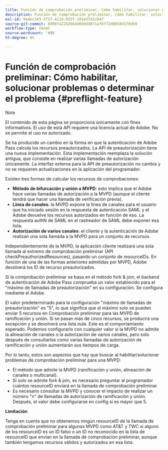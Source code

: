 ```yaml
---
title: Función de comprobación preliminar, Cómo habilitar, solucionar problemas o determinar el problema
description: Función de comprobación preliminar, Cómo habilitar, solucionar problemas o determinar el problema
exl-id: 9e4ec343-371f-4116-915f-191e5f42cb47
source-git-commit: 8896fa2242664d09ddd871af8f72d8858d1f0d50
workflow-type: tm+mt
source-wordcount: '495'
ht-degree: 0%

---
```


# Función de comprobación preliminar: Cómo habilitar, solucionar problemas o determinar el problema {#preflight-feature}

>[!NOTE]
>
>El contenido de esta página se proporciona únicamente con fines informativos. El uso de esta API requiere una licencia actual de Adobe. No se permite el uso no autorizado.

Se ha producido un cambio en la forma en que la autenticación de Adobe Pass calcula los recursos preautorizados. La API de preautorización tiene una nueva implementación. Esta implementación reemplaza la solución antigua, que consiste en realizar varias llamadas de autorización únicamente.
La interfaz externa para la API de preautorización no cambia y no se requieren actualizaciones en la aplicación del programador.

Existen tres formas de calcular los recursos de comprobaciones:

* **Método de bifurcación y unión a MVPD**: esto implica que el Adobe hace varias llamadas de autorización a la MVPD (aunque el cliente tendrá que hacer una llamada de verificación previa).
* **Línea de canales**: la MVPD expone la línea de canales para el usuario que ha iniciado sesión en la respuesta de autenticación SAML y el Adobe devuelve los recursos autorizados en función de eso. La respuesta authN de SAML en el rastreador de SAML debe exponer esa lista.
* **Autorización de varios canales**: el cliente y la autenticación de Adobe realizan una sola llamada a la MVPD para un conjunto de recursos.

Independientemente de la MVPD, la aplicación cliente realizará una sola llamada al extremo de comprobación preliminar (API checkPreauthorizedResources), pasando un conjunto de resourceIDs. En función de una de las formas anteriores admitidas por MVPD, Adobe devolverá los ID de recurso preautorizados.

Si la comprobación preliminar se basa en el método fork &amp; join, el backend de autenticación de Adobe Pass comprueba un valor establecido para el &quot;máximo de llamadas de preautorización&quot; en su configuración. Se configura mediante el Adobe.

El valor predeterminado para la configuración &quot;máximo de llamadas de preautorización&quot; es &quot;5&quot;, lo que significa que al máximo solo se pueden enviar 5 recursos en Comprobación preliminar para las MVPD de ramificación y unión. Si se pasan más de cinco recursos, se producirá una excepción y se devolverá una lista nula. Este es el comportamiento esperado. Podemos configurarlo con cualquier valor si la MVPD no admite la alineación de canales o la autorización de varios canales, pero solo después de consultarlos como varias llamadas de autorización de ramificación y unión aumentarán sus tiempos de carga.

Por lo tanto, estos son aspectos que hay que buscar al habilitar/solucionar problemas de comprobación preliminar para una MVPD:

* El método que admite la MVPD (ramificación y unión, alineación de canales o multicanal).
* Si solo se admite fork &amp; join, es necesario preguntar al programador cuántos resourceID enviará en la llamada de comprobación preliminar.
* Es necesario consultar la MVPD y conocer el impacto de realizar un número &quot;n&quot; de llamadas de autorización de ramificación y unión. Después, el valor debe configurarse en config si es mayor que 5.

**Limitación**

Tenga en cuenta que no obtenemos ningún resourceID de la llamada de comprobación preliminar para algunas MVPD como AT&amp;T y TWC si alguno de los resourceID es un ID falso o un ID no reconocido en la lista de resourceID que envían en la llamada de comprobación preliminar, aunque también tengamos recursos válidos y autorizados en esa lista.
